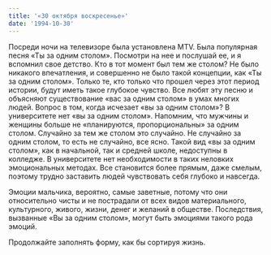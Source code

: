```yaml
---
title: '«30 октября воскресенье»'
date: '1994-10-30'
---
```


Посреди ночи на телевизоре была установлена ​​MTV. Была популярная песня «Ты за одним столом». Посмотри на нее и послушай ее, и я вспомнил свое детство. Кто в тот момент был тем же столом? Не было никакого впечатления, и совершенно не было такой концепции, как «Ты за одним столом». Только те, кто только что прошел через этот период истории, будут иметь такое глубокое чувство. Все любят эту песню и объясняют существование «вас за одним столом» в умах многих людей. Вопрос в том, когда исчезает «вы за одним столом»? В университете нет «вы за одним столом». Напомним, что мужчины и женщины больше не «планируются, пропорциональны» за одним столом. Случайно за тем же столом это случайно. Не случайно за одним столом, то есть не случайно, все ясно. Такой вид «вы за одним столом», как в начальной, так и средней школе, недоступны в колледже. В университете нет необходимости в таких неловких эмоциональных методах. Все становится более прямым, даже смелым, поэтому трудно заставить людей чувствовать себя глубоко и навсегда.

Эмоции мальчика, вероятно, самые заветные, потому что они относительно чисты и не пострадали от всех видов материального, культурного, живого, жизни, денег и желаний в обществе. Последствия, вызванные «Вы за одним столом», могут быть эмоциями такого рода эмоций.

Продолжайте заполнять форму, как бы сортируя жизнь.

